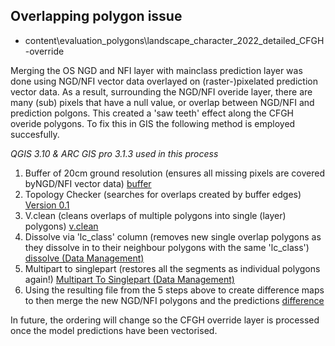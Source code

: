 ## Overlapping polygon issue

* content\evaluation_polygons\landscape_character_2022_detailed_CFGH-override

Merging the OS NGD and NFI layer with mainclass prediction layer was done using NGD/NFI vector data overlayed on (raster-)pixelated prediction vector data. As a result, surrounding the NGD/NFI overide layer, there are many (sub) pixels that have a null value, or overlap between NGD/NFI and prediction polgons. This created a 'saw teeth' effect along the CFGH overide polygons. To fix this in GIS the following method is employed succesfully. 

*QGIS 3.10 & ARC GIS pro 3.1.3 used in this process*

1) Buffer of 20cm ground resolution (ensures all missing pixels are covered byNGD/NFI vector data) [buffer](https://docs.qgis.org/3.28/en/docs/gentle_gis_introduction/vector_spatial_analysis_buffers.html)
2) Topology Checker (searches for overlaps created by buffer edges) [Version 0.1](https://docs.qgis.org/3.28/en/docs/user_manual/plugins/core_plugins/plugins_topology_checker.html) 
3) V.clean (cleans overlaps of multiple polygons into single (layer) polygons) [v.clean](https://grass.osgeo.org/grass82/manuals/v.clean.html)
4) Dissolve via 'lc_class' column (removes new single overlap polygons as they dissolve in to their neighbour polygons with the same 'lc_class') [dissolve (Data Management)](https://pro.arcgis.com/en/pro-app/latest/tool-reference/data-management/dissolve.htm)
5) Multipart to singlepart (restores all the segments as individual polygons again!) [Multipart To Singlepart (Data Management)](https://pro.arcgis.com/en/pro-app/latest/tool-reference/data-management/multipart-to-singlepart.htm)
6) Using the resulting file from the 5 steps above to create difference maps to then merge the new NGD/NFI polygons and the predictions [difference](https://docs.qgis.org/3.28/en/docs/user_manual/processing_algs/qgis/vectoroverlay.html#difference)


In future, the ordering will change so the CFGH override layer is processed once the model predictions have been vectorised.
